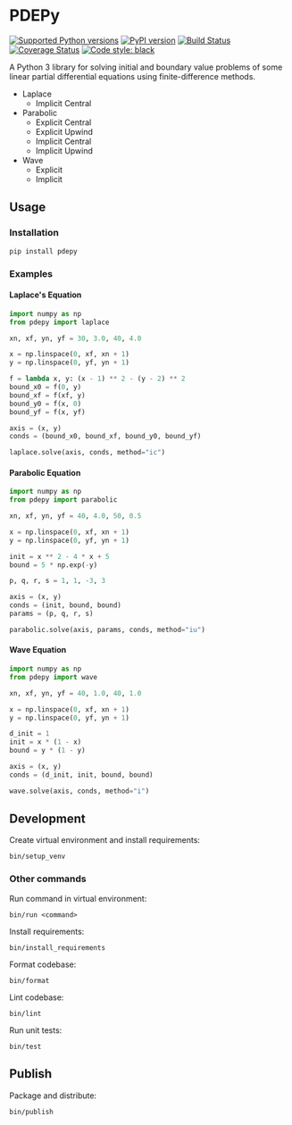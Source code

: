 # PDEPy

[![Supported Python versions](https://img.shields.io/pypi/pyversions/pytest.svg)](https://pypi.org/project/pdepy/)
[![PyPI version](https://badge.fury.io/py/pdepy.svg)](https://badge.fury.io/py/pdepy)
[![Build Status](https://travis-ci.org/olivertso/pdepy.svg?branch=master)](https://travis-ci.org/olivertso/pdepy)
[![Coverage Status](https://coveralls.io/repos/github/olivertso/pdepy/badge.svg?branch=master)](https://coveralls.io/github/olivertso/pdepy?branch=master)
[![Code style: black](https://img.shields.io/badge/code%20style-black-000000.svg)](https://github.com/ambv/black)

A Python 3 library for solving initial and boundary value problems of some linear partial differential equations using finite-difference methods.

- Laplace
    - Implicit Central
- Parabolic
    - Explicit Central
    - Explicit Upwind
    - Implicit Central
    - Implicit Upwind
- Wave
    - Explicit
    - Implicit

## Usage

### Installation

```
pip install pdepy
```

### Examples

#### Laplace's Equation

```python
import numpy as np
from pdepy import laplace

xn, xf, yn, yf = 30, 3.0, 40, 4.0

x = np.linspace(0, xf, xn + 1)
y = np.linspace(0, yf, yn + 1)

f = lambda x, y: (x - 1) ** 2 - (y - 2) ** 2
bound_x0 = f(0, y)
bound_xf = f(xf, y)
bound_y0 = f(x, 0)
bound_yf = f(x, yf)

axis = (x, y)
conds = (bound_x0, bound_xf, bound_y0, bound_yf)

laplace.solve(axis, conds, method="ic")
```

#### Parabolic Equation

```python
import numpy as np
from pdepy import parabolic

xn, xf, yn, yf = 40, 4.0, 50, 0.5

x = np.linspace(0, xf, xn + 1)
y = np.linspace(0, yf, yn + 1)

init = x ** 2 - 4 * x + 5
bound = 5 * np.exp(-y)

p, q, r, s = 1, 1, -3, 3

axis = (x, y)
conds = (init, bound, bound)
params = (p, q, r, s)

parabolic.solve(axis, params, conds, method="iu")
```

#### Wave Equation

```python
import numpy as np
from pdepy import wave

xn, xf, yn, yf = 40, 1.0, 40, 1.0

x = np.linspace(0, xf, xn + 1)
y = np.linspace(0, yf, yn + 1)

d_init = 1
init = x * (1 - x)
bound = y * (1 - y)

axis = (x, y)
conds = (d_init, init, bound, bound)

wave.solve(axis, conds, method="i")
```

## Development

Create virtual environment and install requirements:
```
bin/setup_venv
```

### Other commands

Run command in virtual environment:
```
bin/run <command>
```

Install requirements:
```
bin/install_requirements
```

Format codebase:
```
bin/format
```

Lint codebase:
```
bin/lint
```

Run unit tests:
```
bin/test
```

## Publish

Package and distribute:
```
bin/publish
```
